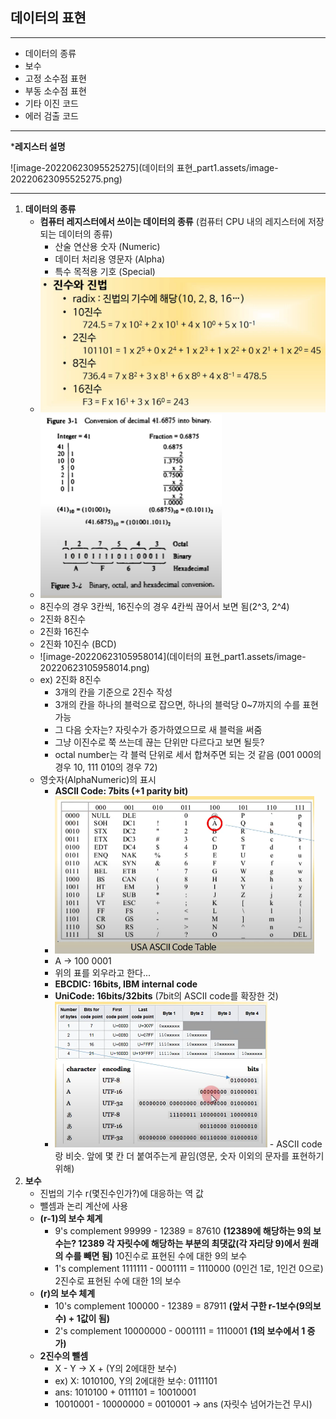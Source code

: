 ## 데이터의 표현

---

- 데이터의 종류
- 보수
- 고정 소수점 표현
- 부동 소수점 표현
- 기타 이진 코드
- 에러 검출 코드

---

***레지스터 설명**

![image-20220623095525275](데이터의 표현_part1.assets/image-20220623095525275.png)

---

1. **데이터의 종류**
   - **컴퓨터 레지스터에서 쓰이는 데이터의 종류** (컴퓨터 CPU 내의 레지스터에 저장되는 데이터의 종류)
     - 산술 연산용 숫자 (Numeric)
     - 데이터 처리용 영문자 (Alpha)
     - 특수 목적용 기호 (Special)
   - <img src="데이터의 표현_part1.assets/image-20220623095818168.png" alt="image-20220623095818168" style="zoom:50%;" />
   - <img src="데이터의 표현_part1.assets/image-20220623101839630.png" alt="image-20220623101839630" style="zoom:50%;" />
   - 8진수의 경우 3칸씩, 16진수의 경우 4칸씩 끊어서 보면 됨(2^3, 2^4)
   - 2진화 8진수
   - 2진화 16진수
   - 2진화 10진수 (BCD)
   - ![image-20220623105958014](데이터의 표현_part1.assets/image-20220623105958014.png)
   - ex) 2진화 8진수
     - 3개의 칸을 기준으로 2진수 작성
     - 3개의 칸을 하나의 블럭으로 잡으면, 하나의 블럭당 0~7까지의 수를 표현 가능
     - 그 다음 숫자는? 자릿수가 증가하였으므로 새 블럭을 써줌
     - 그냥 이진수로 쭉 쓰는데 끊는 단위만 다르다고 보면 될듯?
     - octal number는 각 블럭 단위로 세서 합쳐주면 되는 것 같음 (001 000의 경우 10, 111 010의 경우 72)
   - 영숫자(AlphaNumeric)의 표시
     - **ASCII Code: 7bits (+1 parity bit)**
     - <img src="데이터의 표현_part1.assets/image-20220623111236488.png" alt="image-20220623111236488" style="zoom:50%;" />
     - A -> 100 0001
     - 위의 표를 외우라고 한다...
     - **EBCDIC: 16bits, IBM internal code**
     - **UniCode: 16bits/32bits** (7bit의 ASCII code를 확장한 것)
     - <img src="데이터의 표현_part1.assets/image-20220623112924179.png" alt="image-20220623112924179" style="zoom:50%;" />
       - ASCII code랑 비슷. 앞에 몇 칸 더 붙여주는게 끝임(영문, 숫자 이외의 문자를 표현하기 위해)
2. **보수**
   - 진법의 기수 r(몇진수인가?)에 대응하는 역 값
   - 뺄셈과 논리 계산에 사용
   - **(r-1)의 보수 체계**
     - 9's complement 99999 - 12389 = 87610 **(12389에 해당하는 9의 보수는? 12389 각 자릿수에 해당하는 부분의 최댓값(각 자리당 9)에서 원래의 수를 빼면 됨)** 10진수로 표현된 수에 대한 9의 보수
     - 1's complement 1111111 - 0001111 = 1110000 (0인건 1로, 1인건 0으로) 2진수로 표현된 수에 대한 1의 보수
   - **(r)의 보수 체계**
     - 10's complement 100000 - 12389 = 87911 **(앞서 구한 r-1보수(9의보수) + 1값이 됨)**
     - 2's complement 10000000 - 0001111 = 1110001 **(1의 보수에서 1 증가)**
   - **2진수의 뺄셈**
     - X - Y -> X + (Y의 2에대한 보수)
     - ex) X: 1010100, Y의 2에대한 보수: 0111101
     - ans: 1010100 + 0111101 = 10010001
     - 10010001 - 10000000 = 0010001 -> ans (자릿수 넘어가는건 무시)